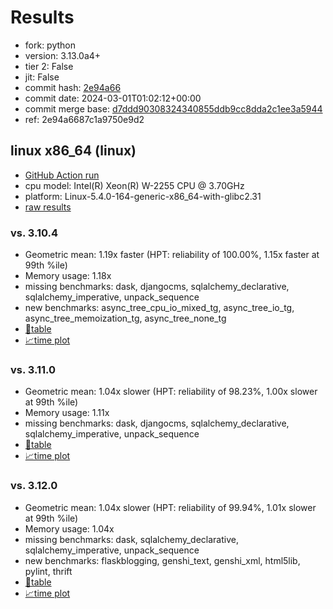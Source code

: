 # Results

- fork: python
- version: 3.13.0a4+
- tier 2: False
- jit: False
- commit hash: [2e94a66](https://github.com/python/cpython/commit/2e94a66)
- commit date: 2024-03-01T01:02:12+00:00
- commit merge base: [d7ddd90308324340855ddb9cc8dda2c1ee3a5944](https://github.com/python/cpython/commit/d7ddd90308324340855ddb9cc8dda2c1ee3a5944)
- ref: 2e94a6687c1a9750e9d2

## linux x86_64 (linux)

- [GitHub Action run](https://github.com/faster-cpython/benchmarking/actions/runs/9064106501)
- cpu model: Intel(R) Xeon(R) W-2255 CPU @ 3.70GHz
- platform: Linux-5.4.0-164-generic-x86_64-with-glibc2.31
- [raw results](bm-20240301-linux-x86_64-python-2e94a6687c1a9750e9d2-3.13.0a4%2B-2e94a66.json)

### vs. 3.10.4

- Geometric mean: 1.19x faster (HPT: reliability of 100.00%, 1.15x faster at 99th %ile)
- Memory usage: 1.18x
- missing benchmarks: dask, djangocms, sqlalchemy_declarative, sqlalchemy_imperative, unpack_sequence
- new benchmarks: async_tree_cpu_io_mixed_tg, async_tree_io_tg, async_tree_memoization_tg, async_tree_none_tg
- [📄table](bm-20240301-linux-x86_64-python-2e94a6687c1a9750e9d2-3.13.0a4%2B-2e94a66-vs-3.10.4.md)
- [📈time plot](bm-20240301-linux-x86_64-python-2e94a6687c1a9750e9d2-3.13.0a4%2B-2e94a66-vs-3.10.4.png)

### vs. 3.11.0

- Geometric mean: 1.04x slower (HPT: reliability of 98.23%, 1.00x slower at 99th %ile)
- Memory usage: 1.11x
- missing benchmarks: dask, djangocms, sqlalchemy_declarative, sqlalchemy_imperative, unpack_sequence
- [📄table](bm-20240301-linux-x86_64-python-2e94a6687c1a9750e9d2-3.13.0a4%2B-2e94a66-vs-3.11.0.md)
- [📈time plot](bm-20240301-linux-x86_64-python-2e94a6687c1a9750e9d2-3.13.0a4%2B-2e94a66-vs-3.11.0.png)

### vs. 3.12.0

- Geometric mean: 1.04x slower (HPT: reliability of 99.94%, 1.01x slower at 99th %ile)
- Memory usage: 1.04x
- missing benchmarks: dask, sqlalchemy_declarative, sqlalchemy_imperative, unpack_sequence
- new benchmarks: flaskblogging, genshi_text, genshi_xml, html5lib, pylint, thrift
- [📄table](bm-20240301-linux-x86_64-python-2e94a6687c1a9750e9d2-3.13.0a4%2B-2e94a66-vs-3.12.0.md)
- [📈time plot](bm-20240301-linux-x86_64-python-2e94a6687c1a9750e9d2-3.13.0a4%2B-2e94a66-vs-3.12.0.png)

